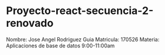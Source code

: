 # Proyecto-react-secuencia-2-renovado
Nombre: Jose Angel Rodriguez Guia Matricula: 170526 Materia: Aplicaciones de base de datos 9:00-11:00am
